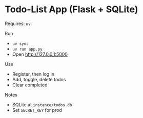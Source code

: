 # Todo-List App (Flask + SQLite)

Requires: `uv`.

Run
- `uv sync`
- `uv run app.py`
- Open http://127.0.0.1:5000

Use
- Register, then log in
- Add, toggle, delete todos
- Clear completed

Notes
- SQLite at `instance/todos.db`
- Set `SECRET_KEY` for prod

